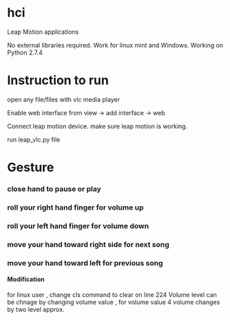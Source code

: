 # hci
Leap Motion applications

No external libraries required.
Work for linux mint and Windows.
Working on Python 2.7.4

# Instruction to run

open any file/files with vlc media player

Enable web interface from 
    view -> add interface -> web
    
Connect leap motion device.
make sure leap motion is working.

run leap_vlc.py file 



# Gesture

### close hand to pause or play
### roll your right hand finger for volume up
### roll your left hand finger for volume down
### move your hand toward right side for next song
### move your hand toward left for previous song



#### Modification

for linux user , change cls command to clear on line 224
Volume level can be chnage by changing volume value , for volume value 4 volume changes by two level approx.
